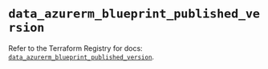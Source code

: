 # `data_azurerm_blueprint_published_version`

Refer to the Terraform Registry for docs: [`data_azurerm_blueprint_published_version`](https://registry.terraform.io/providers/hashicorp/azurerm/4.9.0/docs/data-sources/blueprint_published_version).
